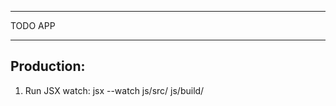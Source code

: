 ********
TODO APP
********

Production:
-----------
1. Run JSX watch: jsx --watch js/src/ js/build/

